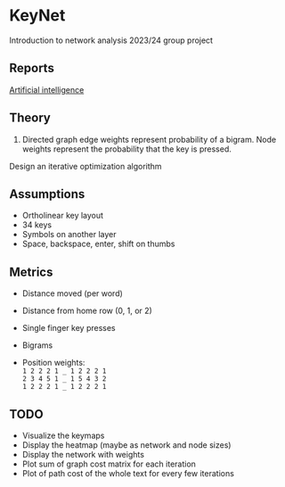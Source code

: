 # KeyNet

Introduction to network analysis 2023/24 group project

## Reports

[Artificial intelligence](./doc/report-ai/main.pdf)

## Theory

1. Directed graph edge weights represent probability of a bigram.
   Node weights represent the probability that the key is pressed.

Design an iterative optimization algorithm

## Assumptions

- Ortholinear key layout
- 34 keys
- Symbols on another layer
- Space, backspace, enter, shift on thumbs

## Metrics

- Distance moved (per word)
- Distance from home row (0, 1, or 2)
- Single finger key presses
- Bigrams

- Position weights:\
  `1 2 2 2 1 _ 1 2 2 2 1`\
  `2 3 4 5 1 _ 1 5 4 3 2`\
  `1 2 2 2 1 _ 1 2 2 2 1`

## TODO

- Visualize the keymaps
- Display the heatmap (maybe as network and node sizes)
- Display the network with weights
- Plot sum of graph cost matrix for each iteration
- Plot of path cost of the whole text for every few iterations
